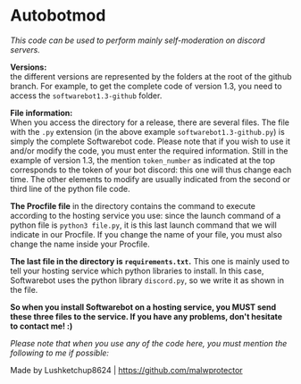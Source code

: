 # Autobotmod
*This code can be used to perform mainly self-moderation on discord servers.*

**Versions:**   
the different versions are represented by the folders at the root of the github branch. For example, to get the complete code of version 1.3, you need to 
access the `softwarebot1.3-github` folder. 

**File information:**   
When you access the directory for a release, there are several files. The file with the `.py` extension (in the above example `softwarebot1.3-github.py`) is 
simply the complete Softwarebot code. Please note that if you wish to use it and/or modify the code, you must enter the required information. Still in the 
example of version 1.3, the mention `token_number` as indicated at the top corresponds to the token of your bot discord: this one will thus change each 
time. The other elements to modify are usually indicated from the second or third line of the python file code.     

**The Procfile file** in the directory contains the command to execute according to the hosting service you use: since the launch command of a python file 
is `python3 file.py`, it is this last launch command that we will indicate in our Procfile. If you change the name of your file, you must also change the 
name inside your Procfile.  

**The last file in the directory is `requirements.txt`.**
This one is mainly used to tell your hosting service which python libraries to install. In this case, Softwarebot uses the python library `discord.py`, so 
we write it as shown in the file.       

**So when you install Softwarebot on a hosting service, you MUST send these three files to the service.
If you have any problems, don't hesitate to contact me! :)**
    
*Please note that when you use any of the code here, you must mention the following to me if possible:* 
    
Made by Lushketchup8624 | https://github.com/malwprotector
